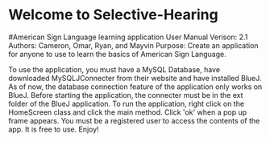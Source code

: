 # Welcome to Selective-Hearing
#American Sign Language learning application User Manual
Verison: 2.1
Authors: Cameron, Omar, Ryan, and Mayvin
Purpose: Create an application for anyone to use to learn the basics of American Sign Language.

To use the application, you must have a MySQL Database, have downloaded MySQLJConnecter from their website and have installed BlueJ. As of now, the database connection feature of the application only works on BlueJ. Before starting the application, the connecter must be in the ext folder of the BlueJ application.
To run the application, right click on the HomeScreen class and click the main method. Click 'ok' when a pop up frame appears.
You must be a registered user to access the contents of the app. It is free to use.
Enjoy!
